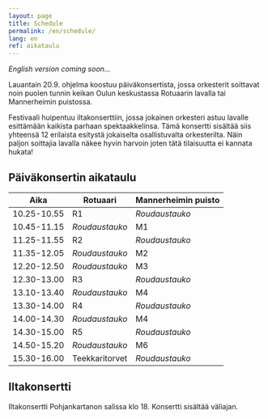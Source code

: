```yaml
---
layout: page
title: Schedule
permalink: /en/schedule/
lang: en
ref: aikataulu
---
```

*English version coming soon...*

Lauantain 20.9. ohjelma koostuu päiväkonsertista, jossa orkesterit 
soittavat noin puolen tunnin keikan Oulun keskustassa Rotuaarin lavalla
tai Mannerheimin puistossa.

Festivaali huipentuu iltakonserttiin, jossa jokainen orkesteri astuu lavalle esittämään
kaikista parhaan spektaakkelinsa. Tämä konsertti sisältää siis yhteensä 12 erilaista esitystä
jokaiselta osallistuvalta orkesterilta. Näin paljon soittajia lavalla näkee hyvin harvoin
joten tätä tilaisuutta ei kannata hukata!

## Päiväkonsertin aikataulu

|Aika               | Rotuaari    | Mannerheimin puisto |
| ----              | ----------- | -----------         |
| 10.25-10.55       | R1          | *Roudaustauko*      |
| 10.45-11.15       | *Roudaustauko*        | M1 |
| 11.25-11.55       | R2    | *Roudaustauko*   |
| 11.35-12.05       | *Roudaustauko*        | M2 |
| 12.20-12.50       | *Roudaustauko*        | M3 |
| 12.30-13.00       | R3       | *Roudaustauko*  |
| 13.10-13.40       | *Roudaustauko*   | M4 |
| 13.30-14.00       | R4       | *Roudaustauko* |
| 14.00-14.30       | *Roudaustauko*   | M4 |
| 14.30-15.00       | R5       | *Roudaustauko*  |
| 14.50-15.20       | *Roudaustauko*     | M6|
| 15.30-16.00       | Teekkaritorvet       | *Roudaustauko*  |

## Iltakonsertti

Iltakonsertti Pohjankartanon salissa klo 18. Konsertti sisältää väliajan.